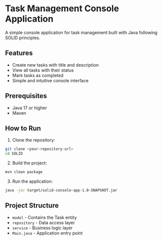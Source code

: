 # Task Management Console Application

A simple console application for task management built with Java following SOLID principles.

## Features
- Create new tasks with title and description
- View all tasks with their status
- Mark tasks as completed
- Simple and intuitive console interface

## Prerequisites
- Java 17 or higher
- Maven

## How to Run

1. Clone the repository:
```bash
git clone <your-repository-url>
cd SOLID
```

2. Build the project:
```bash
mvn clean package
```

3. Run the application:
```bash
java -jar target/solid-console-app-1.0-SNAPSHOT.jar
```

## Project Structure
- `model` - Contains the Task entity
- `repository` - Data access layer
- `service` - Business logic layer
- `Main.java` - Application entry point 